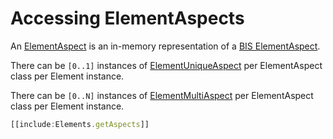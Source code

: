 # Accessing ElementAspects

An [ElementAspect]($backend) is an in-memory representation of a [BIS ElementAspect](../../bis/fundamentals/foundation/elementaspect-fundamentals.md).

There can be `[0..1]` instances of [ElementUniqueAspect]($backend) per ElementAspect class per Element instance.

There can be `[0..N]` instances of [ElementMultiAspect]($backend) per ElementAspect class per Element instance.

``` ts
[[include:Elements.getAspects]]
```
